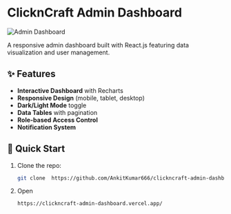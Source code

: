 # ClicknCraft Admin Dashboard

![Admin Dashboard](https://github.com/AnkitKumar666/clickncraft-admin-dashboard/blob/58d046d42dec898727a50d207a4661a5c6c36e02/public/Screenshot%202025-03-31%20111209.png) 
 
A responsive admin dashboard built with React.js featuring data visualization and user management.

## ✨ Features
 
- **Interactive Dashboard** with Recharts
- **Responsive Design** (mobile, tablet, desktop)
- **Dark/Light Mode** toggle
- **Data Tables** with pagination 
- **Role-based Access Control** 
- **Notification System**

## 🚀 Quick Start 

1. Clone the repo: 
   ```bash
   git clone  https://github.com/AnkitKumar666/clickncraft-admin-dashboard.git

2. Open 
    ```bash
    https://clickncraft-admin-dashboard.vercel.app/
    
